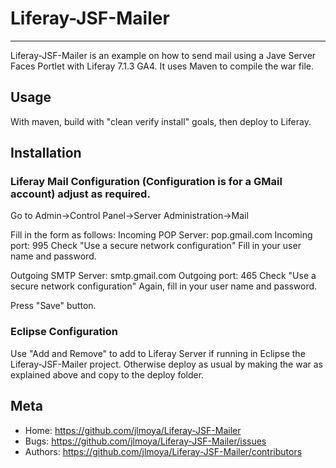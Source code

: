 # Liferay-JSF-Mailer
-------------------

Liferay-JSF-Mailer is an example on how to send mail using a
Jave Server Faces Portlet with Liferay 7.1.3 GA4.  It uses Maven
to compile the war file.

Usage
-----

With maven, build with "clean verify install" goals, then deploy to Liferay.

Installation
------------

### Liferay Mail Configuration (Configuration is for a GMail account) adjust as required.

Go to Admin->Control Panel->Server Administration->Mail

Fill in the form as follows:
Incoming POP Server: pop.gmail.com
Incoming port: 995
Check "Use a secure network configuration"
Fill in your user name and password.

Outgoing SMTP Server: smtp.gmail.com
Outgoing port: 465
Check "Use a secure network configuration"
Again, fill in your user name and password.

Press "Save" button.

### Eclipse Configuration

Use "Add and Remove" to add to Liferay Server if running in Eclipse the 
Liferay-JSF-Mailer project.  Otherwise deploy as usual by making the 
war as explained above and copy to the deploy folder.

Meta
----

* Home: <https://github.com/jlmoya/Liferay-JSF-Mailer>
* Bugs: <https://github.com/jlmoya/Liferay-JSF-Mailer/issues>
* Authors: <https://github.com/jlmoya/Liferay-JSF-Mailer/contributors>

